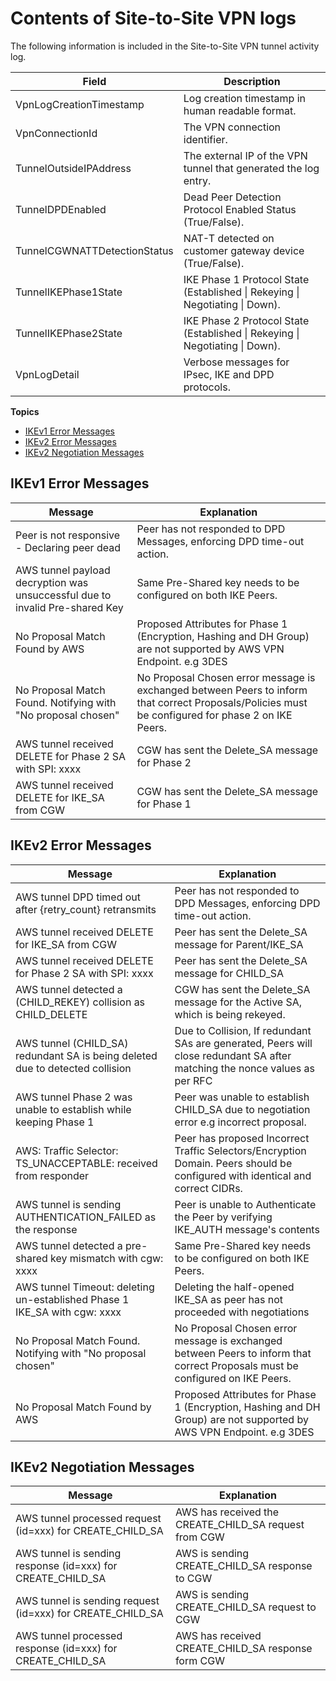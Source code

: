 # Contents of Site\-to\-Site VPN logs<a name="log-contents"></a>

The following information is included in the Site\-to\-Site VPN tunnel activity log\.


| Field | Description | 
| --- | --- | 
|  VpnLogCreationTimestamp  |  Log creation timestamp in human readable format\.  | 
|  VpnConnectionId  |  The VPN connection identifier\.  | 
|  TunnelOutsideIPAddress  |  The external IP of the VPN tunnel that generated the log entry\.  | 
|  TunnelDPDEnabled  |  Dead Peer Detection Protocol Enabled Status \(True/False\)\.  | 
|  TunnelCGWNATTDetectionStatus  | NAT\-T detected on customer gateway device \(True/False\)\. | 
|  TunnelIKEPhase1State  | IKE Phase 1 Protocol State \(Established \| Rekeying \| Negotiating \| Down\)\. | 
| TunnelIKEPhase2State | IKE Phase 2 Protocol State \(Established \| Rekeying \| Negotiating \| Down\)\. | 
| VpnLogDetail | Verbose messages for IPsec, IKE and DPD protocols\. | 

**Topics**
+ [IKEv1 Error Messages](#sample-log-ikev1)
+ [IKEv2 Error Messages](#sample-log-ikev2)
+ [IKEv2 Negotiation Messages](#sample-log-ikev2-negotiation)

## IKEv1 Error Messages<a name="sample-log-ikev1"></a>


| Message | Explanation | 
| --- | --- | 
|  Peer is not responsive \- Declaring peer dead  |  Peer has not responded to DPD Messages, enforcing DPD time\-out action\.  | 
|  AWS tunnel payload decryption was unsuccessful due to invalid Pre\-shared Key  |  Same Pre\-Shared key needs to be configured on both IKE Peers\.  | 
|  No Proposal Match Found by AWS  |  Proposed Attributes for Phase 1 \(Encryption, Hashing and DH Group\) are not supported by AWS VPN Endpoint\. e\.g 3DES  | 
|  No Proposal Match Found\. Notifying with "No proposal chosen"  |  No Proposal Chosen error message is exchanged between Peers to inform that correct Proposals/Policies must be configured for phase 2 on IKE Peers\.  | 
|  AWS tunnel received DELETE for Phase 2 SA with SPI: xxxx  | CGW has sent the Delete\_SA message for Phase 2 | 
|  AWS tunnel received DELETE for IKE\_SA from CGW  | CGW has sent the Delete\_SA message for Phase 1 | 

## IKEv2 Error Messages<a name="sample-log-ikev2"></a>


| Message | Explanation | 
| --- | --- | 
|  AWS tunnel DPD timed out after \{retry\_count\} retransmits  |  Peer has not responded to DPD Messages, enforcing DPD time\-out action\.   | 
|  AWS tunnel received DELETE for IKE\_SA from CGW  |  Peer has sent the Delete\_SA message for Parent/IKE\_SA  | 
| AWS tunnel received DELETE for Phase 2 SA with SPI: xxxx | Peer has sent the Delete\_SA message for CHILD\_SA | 
|  AWS tunnel detected a \(CHILD\_REKEY\) collision as CHILD\_DELETE  |  CGW has sent the Delete\_SA message for the Active SA, which is being rekeyed\.  | 
|  AWS tunnel \(CHILD\_SA\) redundant SA is being deleted due to detected collision  | Due to Collision, If redundant SAs are generated, Peers will close redundant SA after matching the nonce values as per RFC | 
|  AWS tunnel Phase 2 was unable to establish while keeping Phase 1  | Peer was unable to establish CHILD\_SA due to negotiation error e\.g incorrect proposal\.  | 
| AWS: Traffic Selector: TS\_UNACCEPTABLE: received from responder | Peer has proposed Incorrect Traffic Selectors/Encryption Domain\. Peers should be configured with identical and correct CIDRs\. | 
| AWS tunnel is sending AUTHENTICATION\_FAILED as the response | Peer is unable to Authenticate the Peer by verifying IKE\_AUTH message's contents | 
| AWS tunnel detected a pre\-shared key mismatch with cgw: xxxx | Same Pre\-Shared key needs to be configured on both IKE Peers\. | 
| AWS tunnel Timeout: deleting un\-established Phase 1 IKE\_SA with cgw: xxxx | Deleting the half\-opened IKE\_SA as peer has not proceeded with negotiations | 
| No Proposal Match Found\. Notifying with "No proposal chosen" | No Proposal Chosen error message is exchanged between Peers to inform that correct Proposals must be configured on IKE Peers\. | 
| No Proposal Match Found by AWS | Proposed Attributes for Phase 1 \(Encryption, Hashing and DH Group\) are not supported by AWS VPN Endpoint\. e\.g 3DES | 

## IKEv2 Negotiation Messages<a name="sample-log-ikev2-negotiation"></a>


| Message | Explanation | 
| --- | --- | 
|  AWS tunnel processed request \(id=xxx\) for CREATE\_CHILD\_SA  |  AWS has received the CREATE\_CHILD\_SA request from CGW  | 
|  AWS tunnel is sending response \(id=xxx\) for CREATE\_CHILD\_SA  |  AWS is sending CREATE\_CHILD\_SA response to CGW  | 
| AWS tunnel is sending request \(id=xxx\) for CREATE\_CHILD\_SA | AWS is sending CREATE\_CHILD\_SA request to CGW | 
|  AWS tunnel processed response \(id=xxx\) for CREATE\_CHILD\_SA  |  AWS has received CREATE\_CHILD\_SA response form CGW  | 
